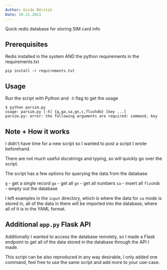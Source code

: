 ```yaml
---
Author: Gvido Bērziņš
Date: 20.11.2021
---
```


Quick redis database for storing SIM card info

## Prerequisites

Redis installed in the system AND the python requirements in the requirements.txt

```
pip install -r requirements.txt
```

## Usage

Run the script with Python and `-h` flag to get the usage

```
$ python parsim.py
usage: parsim.py [-h] {g,ga,sa,gn,c,flushdb} [key ...]
parsim.py: error: the following arguments are required: command, key
```

## Note + How it works

I didn't have time for a new script so I wanted to post a script I
wrote beforehand.

There are not much useful docstrings and typing, so will quickly go over
the script.

The script has a few options for querying the data from the database

`g` - get a single record
`ga` - get all
`gn` - get all numbers
`sa` - insert all
`flushdb` - empty out the database

I left examples in the `input` directory, which is where the data for `sa`
mode is stored in, all of the data in there will be imported into the
database, where all of it is in the YAML format.

## Additional `app.py` Flask API

Additionally I wanted to access the database remotely, so I made a Flask
endpoint to get all of the data stored in the database through the API
I made.

This script can be also reproduced in any way desirable, I only added one
command, feel free to use the same script and add more to your use-case.
